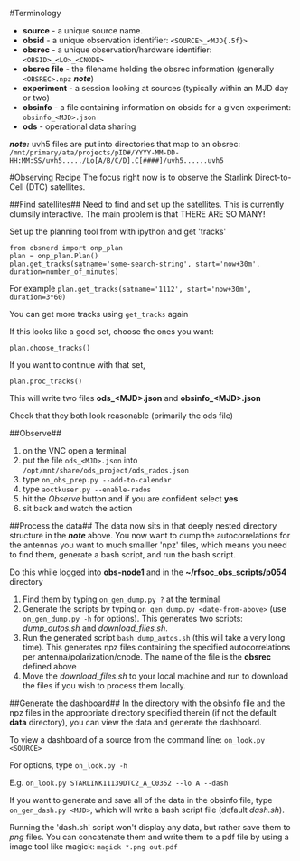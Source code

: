 #Terminology
- **source** - a unique source name.
- **obsid** - a unique observation identifier:  `<SOURCE>_<MJD{.5f}>`
- **obsrec** - a unique observation/hardware identifier:  `<OBSID>_<LO>_<CNODE>`
- **obsrec file** - the filename holding the obsrec information (generally `<OBSREC>.npz` ***note***)
- **experiment** - a session looking at sources (typically within an MJD day or two)
- **obsinfo** - a file containing information on obsids for a given experiment:  `obsinfo_<MJD>.json`
- **ods** - operational data sharing

***note:*** uvh5 files are put into directories that map to an obsrec:<br>
`/mnt/primary/ata/projects/pID#/YYYY-MM-DD-HH:MM:SS/uvh5...../Lo[A/B/C/D].C[####]/uvh5......uvh5`

#Observing Recipe
The focus right now is to observe the Starlink Direct-to-Cell (DTC) satellites.

##Find satellites##
Need to find and set up the satellites.  This is currently clumsily interactive.  The main problem is that THERE ARE SO MANY!

Set up the planning tool from with ipython and get 'tracks'

    from obsnerd import onp_plan
    plan = onp_plan.Plan()
    plan.get_tracks(satname='some-search-string', start='now+30m', duration=number_of_minutes)

For example `plan.get_tracks(satname='1112', start='now+30m', duration=3*60)`

You can get more tracks using `get_tracks` again

If this looks like a good set, choose the ones you want:

    plan.choose_tracks()

If you want to continue with that set,

    plan.proc_tracks()

This will write two files **ods_\<MJD>.json** and **obsinfo_\<MJD>.json**

Check that they both look reasonable (primarily the ods file)

##Observe##
1. on the VNC open a terminal
2. put the file `ods_<MJD>.json` into `/opt/mnt/share/ods_project/ods_rados.json`
3. type `on_obs_prep.py --add-to-calendar`
4. type `aoctkuser.py --enable-rados`
5. hit the *Observe* button and if you are confident select **yes**
6. sit back and watch the action

##Process the data##
The data now sits in that deeply nested directory structure in the ***note*** above.  You now want to dump the autocorrelations for the antennas you want to much smalller 'npz' files, which means you need to find them, generate a bash script, and run the bash script.

Do this while logged into **obs-node1** and in the **~/rfsoc\_obs\_scripts/p054** directory

1. Find them by typing `on_gen_dump.py ?` at the terminal
2. Generate the scripts by typing `on_gen_dump.py <date-from-above>` (use `on_gen_dump.py -h` for options).  This generates two scripts:  *dump\_autos.sh* and *download\_files.sh*.
3. Run the generated script `bash dump_autos.sh` (this will take a very long time).  This generates npz files containing the specified autocorrelations per antenna/polarization/cnode.  The name of the file is the **obsrec** defined above
4. Move the *download\_files.sh* to your local machine and run to download the files if you wish to process them locally.

##Generate the dashboard##
In the directory with the obsinfo file and the npz files in the appropriate directory specified therein (if not the default **data** directory), you can view the data and generate the dashboard.

To view a dashboard of a source from the command line: `on_look.py <SOURCE>`

For options, type `on_look.py -h`

E.g. `on_look.py STARLINK11139DTC2_A_C0352 --lo A --dash`

If you want to generate and save all of the data in the obsinfo file, type `on_gen_dash.py <MJD>`, which will write a bash script file (default *dash.sh*).

Running the 'dash.sh' script won't display any data, but rather save them to *png* files.  You can concatenate them and write them to a pdf file by using a image tool like magick:  `magick *.png out.pdf`
